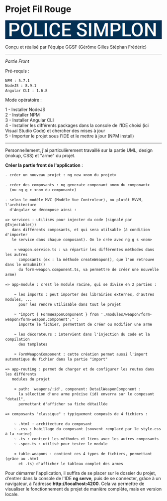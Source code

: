 # **Projet Fil Rouge** #


<p>
  <img src=".\src\assets\images\titre-fil-rouge.png"/>
</p>
Conçu et réalisé par l'équipe GGSF (Gérôme Gilles Stéphan Frédéric)

----------

*Partie Front*

Pré-requis :

    NPM : 5.7.1
    NodeJS : 8.9.1
    Angular CLI : 1.6.8

Mode opératoire :

1 - Installer NodeJS  
2 - Installer NPM  
3 - Installer Angular CLI  
4 - Installer les différents packages dans la console de l'IDE choisi (ici Visual Studio Code) et chercher des mises à jour  
5 - Importer le projet sous l'IDE et le mettre à jour (NPM install)

----------

Personnellement, j'ai particulièrement travaillé sur la partie UML, design (mokup, CSS) et "arme" du projet.


**Créer la partie front de l'application** :

    - créer un nouveau projet : ng new <nom du projet>
    
    - créer des composants : ng generate componant <nom du componant>
      (ou ng g c <nom du componant>)
    
    - selon le modèle MVC (Modèle Vue Controleur), ou plutôt MVVM, l'architecture 
      d'Angular se décompose ainsi :
    
    => services : utilisés pour injecter du code (signalé par @Injectable()) 
       dans différents composants, et qui sera utilsable (à condition d'importer
       le service dans chaque composant). On le crée avec ng g s <nom>

		¤ weapon.service.ts : va répartir les différentes méthodes dans les autres
          composants (ex : la méthode createWeapon(), que l'on retrouve dans le onSubmit()
          du form-weapon.component.ts, va permettre de créer une nouvelle arme)
    
    => app-module : c'est le module racine, qui se divise en 2 parties :
    
    	~ les imports : peut importer des librairies externes, d'autres modules, ...
     	  pour les rendre utilisable dans tout le projet
    
		¤ "import { FormWeaponComponent } from './modules/weapon/form-weapon/form-weapon.component';" :
	      importe le fichier, permettant de créer ou modifier une arme

   		~ les décorateurs : intervient dans l'injection du code et la compilation
		  des templates

		¤ FormWeaponComponent : cette création permet aussi l'import automatique du fichier dans la partie "import"
    
    => app-routing : permet de charger et de configurer les routes dans les différents
       modules du projet
    
		¤ path: 'weapons/:id', component: DetailWeaponComponent :
		  la sélection d'une arme précise (id) enverra sur le composant "detail", 
		  permettant d'afficher sa fiche détaillée

    => composants "classique" : typiquement composés de 4 fichiers :
    
  		~ .html : architecture du composant
	    ~ .css : habillage du composant (souvent remplacé par le style.css à la racine)
	    ~ .ts : contient les méthodes et liens avec les autres composants
 		~ .spec.ts : utilisé pour tester le module

		¤ table-weapons : contient ces 4 types de fichiers, permettant (grâce au .html
		  et .ts) d'afficher le tableau complet des armes
    
Pour démarrer l'application, il suffira de se placer sur le dossier du projet, d'entrer dans la console de l'IDE **ng serve**, puis de se connecter, grâce à un navigateur, à l'adresse **http://localhost:4200**. Cela va permettre de visualiser le fonctionnement du projet de manière complète, mais en version locale.
